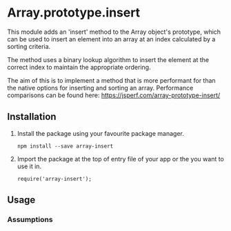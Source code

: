 # Array.prototype.insert
This module adds an 'insert' method to the Array object's prototype, which can be used to insert an element into an array at an index calculated by a sorting criteria.

The method uses a binary lookup algorithm to insert the element at the correct index to maintain the appropriate ordering.

The aim of this is to implement a method that is more performant for than the native options for inserting and sorting an array. Performance comparisons can be found here: 
https://jsperf.com/array-prototype-insert/

## Installation

1. Install the package using your favourite package manager.

     `npm install --save array-insert`

2. Import the package at the top of entry file of your app or the you want to use it in.

    `require('array-insert');`

## Usage

### Assumptions
